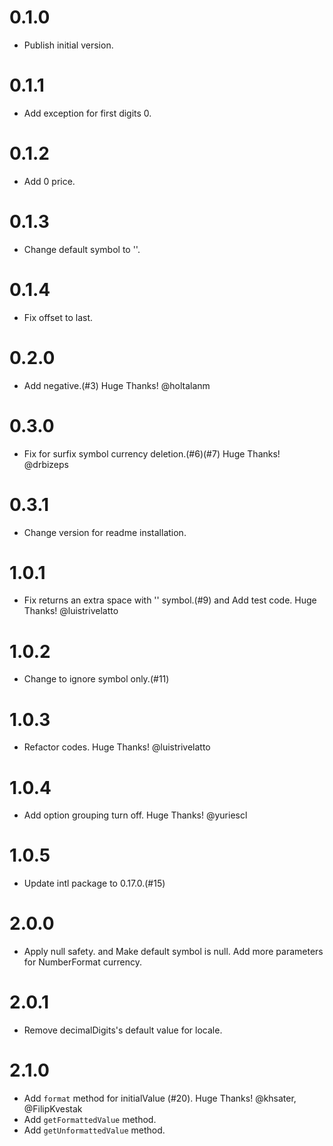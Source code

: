 # 0.1.0

  * Publish initial version.

# 0.1.1

  * Add exception for first digits 0.

# 0.1.2

  * Add 0 price.

# 0.1.3

  * Change default symbol to ''.

# 0.1.4

  * Fix offset to last.

# 0.2.0

  * Add negative.(#3) Huge Thanks! @holtalanm

# 0.3.0

  * Fix for surfix symbol currency deletion.(#6)(#7) Huge Thanks! @drbizeps

# 0.3.1

  * Change version for readme installation.

# 1.0.1

  * Fix returns an extra space with '' symbol.(#9) and Add test code. Huge Thanks! @luistrivelatto

# 1.0.2

  * Change to ignore symbol only.(#11)

# 1.0.3

  * Refactor codes. Huge Thanks! @luistrivelatto

# 1.0.4

  * Add option grouping turn off. Huge Thanks! @yuriescl

# 1.0.5

  * Update intl package to 0.17.0.(#15)

# 2.0.0

  * Apply null safety. and Make default symbol is null. Add more parameters for NumberFormat currency.

# 2.0.1

  * Remove decimalDigits's default value for locale.

# 2.1.0

  * Add `format` method for initialValue (#20). Huge Thanks! @khsater, @FilipKvestak
  * Add `getFormattedValue` method.
  * Add `getUnformattedValue` method.
